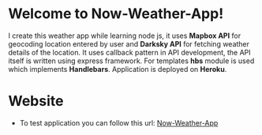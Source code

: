 # Welcome to Now-Weather-App!

I create this weather app while learning node js, it uses **Mapbox API** for geocoding location entered by user and **Darksky API** for fetching weather details of the location. It uses callback pattern in API development, the API itself is written using express framework. For templates **hbs** module is used which implements **Handlebars**. Application is deployed on **Heroku**.

# Website

- To test application you can follow this url: [Now-Weather-App](https://now-weather-app.herokuapp.com/)
